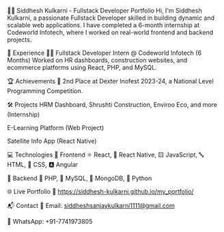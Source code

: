 👨‍💻 Siddhesh Kulkarni - Fullstack Developer Portfolio
Hi, I'm Siddhesh Kulkarni, a passionate Fullstack Developer skilled in building dynamic and scalable web applications. I have completed a 6-month internship at Codeworld Infotech, where I worked on real-world frontend and backend projects.

💼 Experience
🧑‍💻 Fullstack Developer Intern @ Codeworld Infotech (6 Months)
Worked on HR dashboards, construction websites, and ecommerce platforms using React, PHP, and MySQL.

🏆 Achievements
🥈 2nd Place at Dexter Inofest 2023-24, a National Level Programming Competition.

🛠️ Projects
HRM Dashboard, Shrushti Construction, Enviroo Eco, and more (Internship)

E-Learning Platform (Web Project)

Satellite Info App (React Native)

💻 Technologies
🧩 Frontend
⚛️ React, 📱 React Native, 🟨 JavaScript, 🔤 HTML, 🎨 CSS, 🅰️ Angular

🔧 Backend
🐘 PHP, 🐬 MySQL, 🍃 MongoDB, 🐍 Python

🌐 Live Portfolio
🔗 https://siddhesh-kulkarni.github.io/my_portfolio/

📬 Contact
📧 Email: siddheshsanjaykulkarni1111@gmail.com

💬 WhatsApp: +91-7741973805
